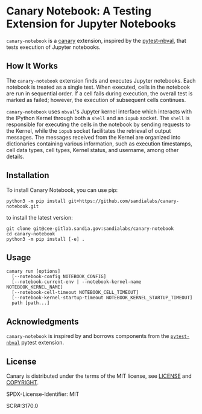 # Canary Notebook: A Testing Extension for Jupyter Notebooks

`canary-notebook` is a [canary](https://canary-wm.readthedocs.io/en/production/) extension, inspired by the [pytest-nbval](https://github.com/nteract/nbval), that tests execution of Jupyter notebooks.

## How It Works

The `canary-notebook` extension finds and executes Jupyter notebooks.  Each notebook is treated as a single test. When executed, cells in the notebook are run in sequential order.  If a cell fails during execution, the overall test is marked as failed; however, the execution of subsequent cells continues.

`canary-notebook` uses `nbval`'s Jupyter kernel interface which interacts with the IPython Kernel through both a `shell` and an `iopub` socket. The `shell` is responsible for executing the cells in the notebook by sending requests to the Kernel, while the `iopub` socket facilitates the retrieval of output messages. The messages received from the Kernel are organized into dictionaries containing various information, such as execution timestamps, cell data types, cell types, Kernel status, and username, among other details.

## Installation

To install Canary Notebook, you can use pip:

```console
python3 -m pip install git+https://github.com/sandialabs/canary-notebook.git
```

to install the latest version:

```console
git clone git@cee-gitlab.sandia.gov:sandialabs/canary-notebook
cd canary-notebook
python3 -m pip install [-e] .
```

## Usage

```console
canary run [options]
  [--notebook-config NOTEBOOK_CONFIG]
  [--notebook-current-env | --notebook-kernel-name NOTEBOOK_KERNEL_NAME]
  [--notebook-cell-timeout NOTEBOOK_CELL_TIMEOUT]
  [--notebook-kernel-startup-timeout NOTEBOOK_KERNEL_STARTUP_TIMEOUT]
  path [path...]
```

## Acknowledgments

`canary-notebook` is inspired by and borrows components from the [`pytest-nbval`](https://github.com/nteract/nbval) pytest extension.


## License

Canary is distributed under the terms of the MIT license, see [LICENSE](https://github.com/sandialabs/canary-notebook/blob/main/LICENSE) and [COPYRIGHT](https://github.com/sandialabs/canary-notebook/blob/main/COPYRIGHT).

SPDX-License-Identifier: MIT

SCR#:3170.0
